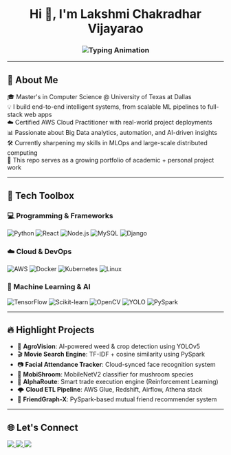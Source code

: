 <h1 align="center">Hi 👋, I'm Lakshmi Chakradhar Vijayarao</h1>

<h3 align="center">
  <img src="https://readme-typing-svg.demolab.com?font=Fira+Code&size=24&duration=3000&pause=1000&color=F78C00&center=true&vCenter=true&repeat=Infinity&width=1000&lines=Software+Engineer+%7C+ML+%26+Cloud+Developer+%7C+Full-Stack+Builder+%7C+MSCS+%40+UT+Dallas" alt="Typing Animation" />
</h3>

---

## 🚀 About Me

🎓 Master's in Computer Science @ University of Texas at Dallas  
💡 I build end-to-end intelligent systems, from scalable ML pipelines to full-stack web apps  
☁️ Certified AWS Cloud Practitioner with real-world project deployments  
📊 Passionate about Big Data analytics, automation, and AI-driven insights  
🛠️ Currently sharpening my skills in MLOps and large-scale distributed computing  
📌 This repo serves as a growing portfolio of academic + personal project work

---

## 🧠 Tech Toolbox

### 💻 Programming & Frameworks
![Python](https://img.shields.io/badge/Python-3670A0?style=for-the-badge&logo=python&logoColor=white)
![React](https://img.shields.io/badge/React-20232A?style=for-the-badge&logo=react&logoColor=61DAFB)
![Node.js](https://img.shields.io/badge/Node.js-339933?style=for-the-badge&logo=node-dot-js&logoColor=white)
![MySQL](https://img.shields.io/badge/MySQL-005C84?style=for-the-badge&logo=mysql&logoColor=white)
![Django](https://img.shields.io/badge/Django-092E20?style=for-the-badge&logo=django&logoColor=white)

### ☁️ Cloud & DevOps
![AWS](https://img.shields.io/badge/AWS-232F3E?style=for-the-badge&logo=amazonaws&logoColor=white)
![Docker](https://img.shields.io/badge/Docker-0db7ed?style=for-the-badge&logo=docker&logoColor=white)
![Kubernetes](https://img.shields.io/badge/Kubernetes-326ce5?style=for-the-badge&logo=kubernetes&logoColor=white)
![Linux](https://img.shields.io/badge/Linux-FCC624?style=for-the-badge&logo=linux&logoColor=black)

### 🤖 Machine Learning & AI
![TensorFlow](https://img.shields.io/badge/TensorFlow-FF6F00?style=for-the-badge&logo=tensorflow&logoColor=white)
![Scikit-learn](https://img.shields.io/badge/Scikit--Learn-F7931E?style=for-the-badge&logo=scikit-learn&logoColor=white)
![OpenCV](https://img.shields.io/badge/OpenCV-5C3EE8?style=for-the-badge&logo=opencv&logoColor=white)
![YOLO](https://img.shields.io/badge/YOLOv5-00FFFF?style=for-the-badge&logo=yolo&logoColor=black)
![PySpark](https://img.shields.io/badge/PySpark-E25A1C?style=for-the-badge&logo=apachespark&logoColor=white)

---

## 🔥 Highlight Projects

- 🎯 **AgroVision**: AI-powered weed & crop detection using YOLOv5  
- 🎬 **Movie Search Engine**: TF-IDF + cosine similarity using PySpark  
- 📷 **Facial Attendance Tracker**: Cloud-synced face recognition system  
- 🌱 **MobiShroom**: MobileNetV2 classifier for mushroom species  
- 🧠 **AlphaRoute**: Smart trade execution engine (Reinforcement Learning)  
- 🌩 **Cloud ETL Pipeline**: AWS Glue, Redshift, Airflow, Athena stack  
- 👥 **FriendGraph-X**: PySpark-based mutual friend recommender system  

---

## 🌐 Let's Connect

<p align="left">
  <a href="https://www.linkedin.com/in/lakshmichakradharvijayarao/" target="_blank">
    <img src="https://img.shields.io/badge/LinkedIn-%230077B5?style=for-the-badge&logo=linkedin&logoColor=white"/>
  </a>
  <a href="mailto:lakshmichakradhar.v@gmail.com">
    <img src="https://img.shields.io/badge/Gmail-D14836?style=for-the-badge&logo=gmail&logoColor=white"/>
  </a>
  <a href="https://github.com/Lakshmi-Chakradhar-Vijayarao" target="_blank">
    <img src="https://img.shields.io/badge/GitHub-100000?style=for-the-badge&logo=github&logoColor=white"/>
  </a>
</p>
